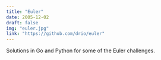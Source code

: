 ```yaml
---
title: "Euler"
date: 2005-12-02
draft: false
img: "euler.jpg"
link: "https://github.com/drio/euler"
---
```


Solutions in Go and Python for some of the Euler challenges.
